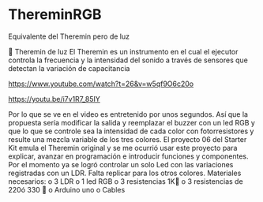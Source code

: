 # ThereminRGB
Equivalente del Theremin pero de luz

	Theremin de luz
El Theremin es un instrumento en el cual el ejecutor controla la frecuencia y la intensidad del sonido a través de sensores que detectan la variación de capacitancia

https://www.youtube.com/watch?t=26&v=w5qf9O6c20o

https://youtu.be/i7v1R7_85IY

Por lo que se ve en el video es entretenido por unos segundos. Así que la propuesta sería modificar la salida y reemplazar el buzzer con un led RGB y que lo que se controle sea la intensidad de cada color con fotorresistores y resulte una mezcla variable de los tres colores. 
El proyecto 06 del Starter Kit emula el Theremin original y se me ocurrió usar este proyecto para explicar, avanzar en programación e introducir funciones y componentes. Por el momento ya se logró controlar un solo Led con las variaciones registradas con un LDR. Falta replicar para los otros colores.
Materiales necesarios:
o	3 LDR
o	1 led RGB
o	3 resistencias 1K
o	3 resistencias de 220ó 330 
o	Arduino uno
o	Cables

